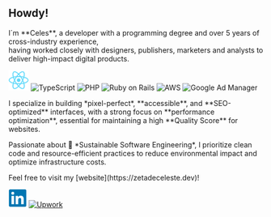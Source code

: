 ## Howdy!

<p>I´m **Celes**, a developer with a programming degree and over 5 years of cross-industry experience,
<br />having worked closely with designers, publishers, marketers and analysts to deliver high-impact
digital products.</p>

<div align="left">
    <img src="https://raw.githubusercontent.com/devicons/devicon/40cd6bc89a299dc50ac289f8e3b071d0dff49d9c/icons/react/react-original.svg" alt="React.js" width="40" height="40"/>
    <img src="https://upload.wikimedia.org/wikipedia/commons/thumb/4/4c/Typescript_logo_2020.svg/2048px-Typescript_logo_2020.svg.png" alt="TypeScript" width="40" height="40"/>
    <img src="https://upload.wikimedia.org/wikipedia/commons/thumb/2/27/PHP-logo.svg/2560px-PHP-logo.svg.png" alt="PHP" width="60" height="40"/>
    <img src="https://upload.wikimedia.org/wikipedia/commons/thumb/6/62/Ruby_On_Rails_Logo.svg/1200px-Ruby_On_Rails_Logo.svg.png" alt="Ruby on Rails" width="80" height="40"/>
    <img src="https://1000marcas.net/wp-content/uploads/2025/03/Amazon-Web-Services-Emblem.png" alt="AWS" width="60" height="40"/>
    <img src="https://storage.googleapis.com/gweb-uniblog-publish-prod/images/logo_admanager_192px_MuAH4Zs.max-800x800.png" alt="Google Ad Manager" width="40" height="40"/>
</div>

<p>I specialize in building *pixel-perfect*, **accessible**, and **SEO-optimized** interfaces, with a strong focus on **performance optimization**, essential for maintaining a high **Quality Score** for websites.</p>
<p>Passionate about 🌱 *Sustainable Software Engineering*, I prioritize clean code and resource-efficient practices to reduce environmental impact and optimize infrastructure costs.</p>
<p>Feel free to visit my [website](https://zetadeceleste.dev)!</p>

[<img src="https://raw.githubusercontent.com/devicons/devicon/40cd6bc89a299dc50ac289f8e3b071d0dff49d9c/icons/linkedin/linkedin-original.svg" alt="LinkedIn" width="36px"/>](https://www.linkedin.com/in/zetadeceleste)
[<img src="https://assets-global.website-files.com/5ec7d9f13fc8c0ec8a4c6b26/5ec7d9f1047417c8d845175f_5e91233e241fd868da6ef63d_upwork_bug_square_large.png" alt="Upwork" width="36px"/>](https://www.upwork.com/freelancers/~01595f0b7e3a19fc5d)
